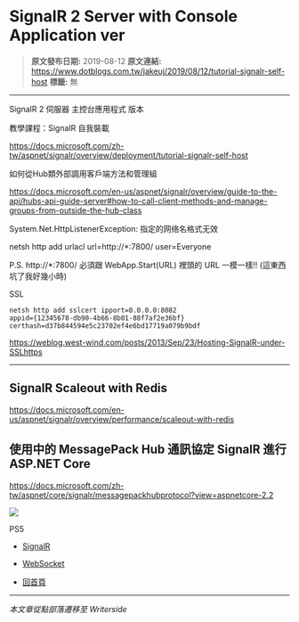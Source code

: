 # SignalR 2 Server with Console Application ver

> **原文發布日期:** 2019-08-12
> **原文連結:** https://www.dotblogs.com.tw/jakeuj/2019/08/12/tutorial-signalr-self-host
> **標籤:** 無

---

SignalR 2 伺服器 主控台應用程式 版本

教學課程：SignalR 自我裝載

<https://docs.microsoft.com/zh-tw/aspnet/signalr/overview/deployment/tutorial-signalr-self-host>

如何從Hub類外部調用客戶端方法和管理組

<https://docs.microsoft.com/en-us/aspnet/signalr/overview/guide-to-the-api/hubs-api-guide-server#how-to-call-client-methods-and-manage-groups-from-outside-the-hub-class>

System.Net.HttpListenerException: 指定的网络名格式无效

netsh http add urlacl url=http://\*:7800/ user=Everyone

P.S. http://\*:7800/ 必須跟 WebApp.Start(URL) 裡頭的 URL 一模一樣!! (這東西坑了我好幾小時)

SSL

```
netsh http add sslcert ipport=0.0.0.0:8082
appid={12345678-db90-4b66-8b01-88f7af2e36bf}
certhash=d37b844594e5c23702ef4e6bd17719a079b9bdf
```

<https://weblog.west-wind.com/posts/2013/Sep/23/Hosting-SignalR-under-SSLhttps>

---

## **SignalR Scaleout with Redis**

<https://docs.microsoft.com/en-us/aspnet/signalr/overview/performance/scaleout-with-redis>

## **使用中的 MessagePack Hub 通訊協定 SignalR 進行 ASP.NET Core**

<https://docs.microsoft.com/zh-tw/aspnet/core/signalr/messagepackhubprotocol?view=aspnetcore-2.2>

![](https://card.psnprofiles.com/1/jakeuj.png)

PS5

* [SignalR](/jakeuj/Tags?qq=SignalR)
* [WebSocket](/jakeuj/Tags?qq=WebSocket)

* [回首頁](/jakeuj)

---

*本文章從點部落遷移至 Writerside*
